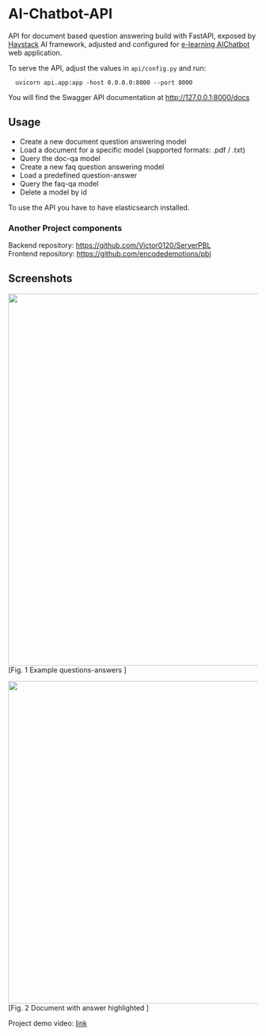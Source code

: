 # AI-Chatbot-API

API for document based question answering build with FastAPI, exposed by [Haystack](https://github.com/deepset-ai/haystack) AI framework, adjusted and configured for [e-learning AIChatbot](https://github.com/Victor0120/ServerPBL) web application.


To serve the API, adjust the values in `api/config.py` and run:

      uvicorn api.app:app -host 0.0.0.0:8000 --port 8000

You will find the Swagger API documentation at
<http://127.0.0.1:8000/docs>

## Usage
-	Create a new document question answering model
-	Load a document for a specific model (supported formats: .pdf / .txt)
-	Query the doc-qa model
-	Create a new faq question answering model
-	Load a predefined question-answer
-	Query the faq-qa model
-	Delete a model by id

To use the API you have to have elasticsearch installed. 

### Another Project components</br>
Backend repository: https://github.com/Victor0120/ServerPBL</br>
Frontend repository:  https://github.com/encodedemotions/pbl

## Screenshots
<img src="https://user-images.githubusercontent.com/32422633/115343876-34af7a80-a1b5-11eb-89d2-a588d1330916.png" width="750"></br>
[Fig. 1 Example questions-answers ]

<img src="https://user-images.githubusercontent.com/32422633/115344208-b6070d00-a1b5-11eb-89dd-036edf3745d2.png" width="650"></br>
[Fig. 2 Document with answer highlighted ]

Project demo video: [link](https://drive.google.com/file/d/1duShq7cm-lRRRz04AV5zD5zmtTtHa9MX/view?usp=sharing)
